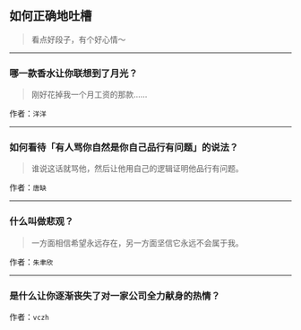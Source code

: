 ## 如何正确地吐槽

> 看点好段子，有个好心情～


 
---

### 哪一款香水让你联想到了月光？

> 刚好花掉我一个月工资的那款……


作者：`洋洋`

---

### 如何看待「有人骂你自然是你自己品行有问题」的说法？

> 谁说这话就骂他，然后让他用自己的逻辑证明他品行有问题。


作者：`唐缺`

---

### 什么叫做悲观？

> 一方面相信希望永远存在，另一方面坚信它永远不会属于我。


作者：`朱聿欣`

---

### 是什么让你逐渐丧失了对一家公司全力献身的热情？

> 


作者：`vczh`